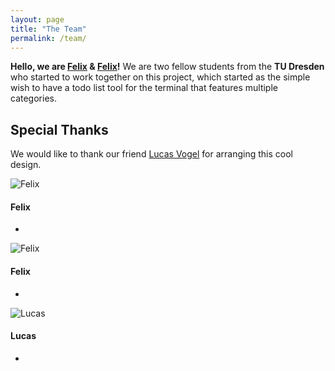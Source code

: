 ```yaml
---
layout: page
title: "The Team"
permalink: /team/
---
```


**Hello, we are [Felix](https://github.com/h4llow3En) & [Felix](https://github.com/Feliix42)!**
We are two fellow students from the **TU Dresden** who started to work together on this project, which started as the simple wish to have a todo list tool for the terminal that features multiple categories.

## Special Thanks

We would like to thank our friend [Lucas Vogel](https://github.com/lucasvog) for arranging this cool design.


<div class="row">
      <div class="medium-4 columns">
        <div class="profile-card">
          <img src="https://avatars3.githubusercontent.com/u/6068259?v=3&s=460" alt="Felix">
          <div class="profile-info">
            <h4 class="subheader">Felix</h4>
          <!--  <p>TUD Student. LOL</p>-->
            <ul class="inline-list">
              <li><a href="https://github.com/h4llow3En"><i class="fi-social-github"></i></a></li>
            </ul>
          </div>
        </div>
      </div>
      <div class="medium-4 columns">
        <div class="profile-card">
          <img src="https://avatars0.githubusercontent.com/u/9332912?v=3&s=460" alt="Felix">
          <div class="profile-info">
            <h4 class="subheader">Felix</h4>
            <!--  <p>TUD Student. LOL</p>-->
            <ul class="inline-list">
              <!--<li><a href="https://twitter.com/ZURBfoundation"><i class="fi-social-twitter"></i></a></li>-->
              <li><a href="https://github.com/Feliix42"><i class="fi-social-github"></i></a></li>
            </ul>
          </div>
        </div>
      </div>
      <div class="medium-4 columns">
        <div class="profile-card">
          <img src="https://avatars1.githubusercontent.com/u/10455324?v=3&s=460" alt="Lucas">
          <div class="profile-info">
            <h4 class="subheader">Lucas</h4>
            <!--  <p>TUD Student. LOL</p>-->
            <ul class="inline-list">
              <!--<li><a href="https://twitter.com/ZURBfoundation"><i class="fi-social-twitter"></i></a></li>-->
              <li><a href="https://github.com/lucasvog"><i class="fi-social-github"></i></a></li>
            </ul>
          </div>
        </div>
      </div>
    </div>
